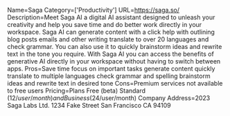 Name=Saga
Category=['Productivity']
URL=https://saga.so/
Description=Meet Saga AI a digital AI assistant designed to unleash your creativity and help you save time and do better work directly in your workspace. Saga AI can generate content with a click help with outlining blog posts emails and other writing translate to over 20 languages and check grammar. You can also use it to quickly brainstorm ideas and rewrite text in the tone you require. With Saga AI you can access the benefits of generative AI directly in your workspace without having to switch between apps.
Pros=Save time focus on important tasks generate content quickly translate to multiple languages check grammar and spelling brainstorm ideas and rewrite text in desired tone
Cons=Premium services not available to free users
Pricing=Plans Free (beta) Standard ($12/user/month) and Business ($24/user/month)
Company Address=2023 Saga Labs Ltd. 1234 Fake Street San Francisco CA 94109
